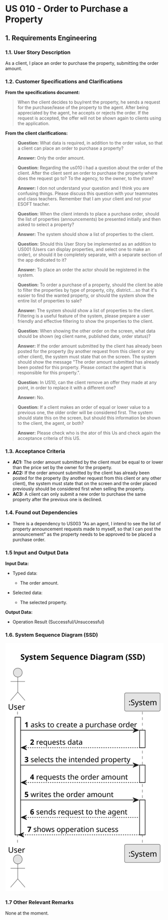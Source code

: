 # US 010 - Order to Purchase a Property

## 1. Requirements Engineering


### 1.1. User Story Description

As a client, I place an order to purchase the property, submitting the order
amount.


### 1.2. Customer Specifications and Clarifications

**From the specifications document:**

>	When the client decides to buy/rent the property, he sends a request for the purchase/lease of the
property to the agent. After being appreciated by the agent, he accepts or rejects the order. If the
request is accepted, the offer will not be shown again to clients using the application.


**From the client clarifications:**

> **Question:** What data is required, in addition to the order value, so that a client can place an order to purchase a property?
>
> **Answer:** Only the order amount.

> **Question:** Regarding the us010 i had a question about the order of the client. After the client sent an order to purchase the property where does the request go to? To the agency, to the owner, to the store?
>
> **Answer:** I don not understand your question and I think you are confusing things. Please discuss this question with your teammates and class teachers. Remember that I am your client and not your ESOFT teacher. 

> **Question:** When the client intends to place a purchase order, should the list of properties (announcements) be presented initially and then asked to select a property?
>
> **Answer:** The system should show a list of properties to the client.

> **Question:** Should this User Story be implemented as an addition to US001 (Users can display properties, and select one to make an order), or should it be completely separate, with a separate section of the app dedicated to it?
>
> **Answer:** To place an order the actor should be registered in the system.

> **Question:** To order a purchase of a property, should the client be able to filter the properties by type of property, city, district....so that it's easier to find the wanted property, or should the system show the entire list of properties to sale?
>
> **Answer:** The system should show a list of properties to the client. Filtering is a useful feature of the system, please prepare a user friendly and effective filtering to show the properties to the client.

> **Question:** When showing the other order on the screen, what data should be shown (eg client name, published date, order status)?
>
> **Answer:** If the order amount submitted by the client has already been posted for the property (by another request from this client or any other client), the system must state that on the screen. The system should show the message "The order amount submitted has already been posted for this property. Please contact the agent that is responsible for this property.".

> **Question:** In US10, can the client remove an offer they made at any point, in order to replace it with a different one?
>
> **Answer:** No.

> **Question:** If a client makes an order of equal or lower value to a previous one, the older order will be considered first. The system should state this on the screen, but should this information be shown to the client, the agent, or both?
>
> **Answer:** Please check who is the ator of this Us and check again the acceptance criteria of this US.

### 1.3. Acceptance Criteria


* **AC1:** The order amount submitted by the client must be equal to or lower than
  the price set by the owner for the property.
* **AC2:** If the order amount submitted by the client has already been posted for
  the property (by another request from this client or any other client), the
  system must state that on the screen and the order placed previously should be
  considered first when selling the property.
* **AC3:** A client can only submit a new order to purchase the same property after
  the previous one is declined.


### 1.4. Found out Dependencies

* There is a dependency to US003 "As an agent, I intend to see the list of property announcement requests made
  to myself, so that I can post the announcement" as the property needs to be approved to be placed a purchase order.


### 1.5 Input and Output Data


**Input Data:**

* Typed data:
  * The order amount.
  

* Selected data:
  * The selected property.

**Output Data:**

* Operation Result (Successful/Unsuccessful)

### 1.6. System Sequence Diagram (SSD)

![System Sequence Diagram](svg/us010-system-sequence-diagram-System_Sequence_Diagram__SSD_.svg)

### 1.7 Other Relevant Remarks

None at the moment.